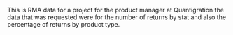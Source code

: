 This is RMA data for a project for the product manager at Quantigration the data that was requested were for the number of returns by stat and also the percentage of returns by product type.
